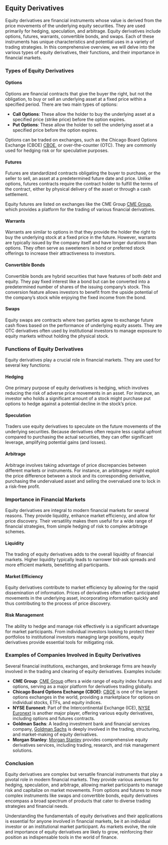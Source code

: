 ## Equity Derivatives

Equity derivatives are financial instruments whose value is derived from the price movements of the underlying equity securities. They are used primarily for hedging, speculation, and arbitrage. Equity derivatives include options, futures, warrants, convertible bonds, and swaps. Each of these instruments has unique characteristics and potential uses in a variety of trading strategies. In this comprehensive overview, we will delve into the various types of equity derivatives, their functions, and their importance in financial markets.

### Types of Equity Derivatives

#### Options

Options are financial contracts that give the buyer the right, but not the obligation, to buy or sell an underlying asset at a fixed price within a specified period. There are two main types of options: 

- **Call Options**: These allow the holder to buy the underlying asset at a specified price (strike price) before the option expires.
- **Put Options**: These allow the holder to sell the underlying asset at a specified price before the option expires.

Options can be traded on exchanges, such as the Chicago Board Options Exchange (CBOE) [CBOE](https://www.cboe.com/), or over-the-counter (OTC). They are commonly used for hedging risk or for speculative purposes.

#### Futures

Futures are standardized contracts obligating the buyer to purchase, or the seller to sell, an asset at a predetermined future date and price. Unlike options, futures contracts require the contract holder to fulfill the terms of the contract, either by physical delivery of the asset or through a cash settlement.

Equity futures are listed on exchanges like the CME Group [CME Group](https://www.cmegroup.com/), which provides a platform for the trading of various financial derivatives.

#### Warrants

Warrants are similar to options in that they provide the holder the right to buy the underlying stock at a fixed price in the future. However, warrants are typically issued by the company itself and have longer durations than options. They often serve as sweeteners in bond or preferred stock offerings to increase their attractiveness to investors.

#### Convertible Bonds

Convertible bonds are hybrid securities that have features of both debt and equity. They pay fixed interest like a bond but can be converted into a predetermined number of shares of the issuing company’s stock. This conversion feature allows investors to benefit from the upside potential of the company’s stock while enjoying the fixed income from the bond.

#### Swaps

Equity swaps are contracts where two parties agree to exchange future cash flows based on the performance of underlying equity assets. They are OTC derivatives often used by institutional investors to manage exposure to equity markets without holding the physical stock.

### Functions of Equity Derivatives

Equity derivatives play a crucial role in financial markets. They are used for several key functions:

#### Hedging

One primary purpose of equity derivatives is hedging, which involves reducing the risk of adverse price movements in an asset. For instance, an investor who holds a significant amount of a stock might purchase put options to hedge against a potential decline in the stock’s price.

#### Speculation

Traders use equity derivatives to speculate on the future movements of the underlying securities. Because derivatives often require less capital upfront compared to purchasing the actual securities, they can offer significant leverage, amplifying potential gains (and losses).

#### Arbitrage

Arbitrage involves taking advantage of price discrepancies between different markets or instruments. For instance, an arbitrageur might exploit the price difference between a stock and its corresponding derivative, purchasing the undervalued asset and selling the overvalued one to lock in a risk-free profit.

### Importance in Financial Markets

Equity derivatives are integral to modern financial markets for several reasons. They provide liquidity, enhance market efficiency, and allow for price discovery. Their versatility makes them useful for a wide range of financial strategies, from simple hedging of risk to complex arbitrage schemes.

#### Liquidity

The trading of equity derivatives adds to the overall liquidity of financial markets. Higher liquidity typically leads to narrower bid-ask spreads and more efficient markets, benefitting all participants.

#### Market Efficiency

Equity derivatives contribute to market efficiency by allowing for the rapid dissemination of information. Prices of derivatives often reflect anticipated movements in the underlying asset, incorporating information quickly and thus contributing to the process of price discovery.

#### Risk Management

The ability to hedge and manage risk effectively is a significant advantage for market participants. From individual investors looking to protect their portfolios to institutional investors managing large positions, equity derivatives provide essential tools for mitigating risk.

### Examples of Companies Involved in Equity Derivatives

Several financial institutions, exchanges, and brokerage firms are heavily involved in the trading and clearing of equity derivatives. Examples include:

- **CME Group**: [CME Group](https://www.cmegroup.com/) offers a wide range of equity index futures and options, serving as a major platform for derivatives trading globally.
- **Chicago Board Options Exchange (CBOE)**: [CBOE](https://www.cboe.com/) is one of the largest options exchanges in the world, providing a marketplace for options on individual stocks, ETFs, and equity indices.
- **NYSE Euronext**: Part of the Intercontinental Exchange (ICE), [NYSE Euronext](https://www.nyse.com/) is another major player, offering various equity derivatives, including options and futures contracts.
- **Goldman Sachs**: A leading investment bank and financial services company, [Goldman Sachs](https://www.goldmansachs.com/) is deeply involved in the trading, structuring, and market-making of equity derivatives.
- **Morgan Stanley**: [Morgan Stanley](https://www.morganstanley.com/) provides comprehensive equity derivatives services, including trading, research, and risk management solutions.

### Conclusion

Equity derivatives are complex but versatile financial instruments that play a pivotal role in modern financial markets. They provide various avenues for hedging, speculation, and arbitrage, allowing market participants to manage risk and capitalize on market movements. From options and futures to more complex instruments like swaps and convertible bonds, equity derivatives encompass a broad spectrum of products that cater to diverse trading strategies and financial needs.

Understanding the fundamentals of equity derivatives and their applications is essential for anyone involved in financial markets, be it an individual investor or an institutional market participant. As markets evolve, the role and importance of equity derivatives are likely to grow, reinforcing their position as indispensable tools in the world of finance.

